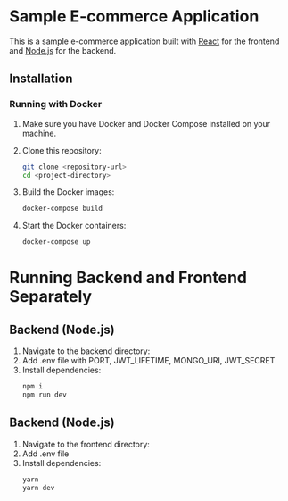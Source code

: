 # Sample E-commerce Application

This is a sample e-commerce application built with [React](https://reactjs.org/) for the frontend and [Node.js](https://nodejs.org/) for the backend.

## Installation

### Running with Docker

1. Make sure you have Docker and Docker Compose installed on your machine.

2. Clone this repository:
   ```bash
   git clone <repository-url>
   cd <project-directory>
   ```
3. Build the Docker images:
   ```bash
   docker-compose build
   ```
4. Start the Docker containers:
   ```bash
   docker-compose up
   ```

# Running Backend and Frontend Separately

## Backend (Node.js)

1. Navigate to the backend directory:
2. Add .env file with PORT, JWT_LIFETIME, MONGO_URI, JWT_SECRET
3. Install dependencies:
   ```bash
   npm i
   npm run dev
   ```

## Backend (Node.js)

1. Navigate to the frontend directory:
2. Add .env file
3. Install dependencies:
   ```bash
   yarn
   yarn dev
   ```
